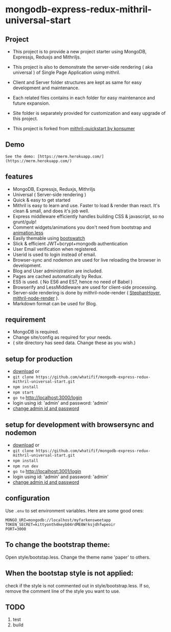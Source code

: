 # mongodb-express-redux-mithril-universal-start

## Project

- This project is to provide a new project starter using MongoDB, Expressjs, Reduxjs and Mithriljs.

- This project is also to demonstrate the server-side rendering ( aka universal ) of Single Page Application using mithril.

- Client and Server folder structures are kept as same for easy development and maintenance.

- Each related files contains in each folder for easy maintenance and future expansion.

- Site folder is separately provided for customization and easy upgrade of this project.
	
- This project is forked from [mithril-quickstart by konsumer](https://github.com/konsumer/mithril-quickstart)

## Demo
	See the demo: [https://merm.herokuapp.com/](https://merm.herokuapp.com/) 

## features

-  MongoDB, Expressjs, Reduxjs, Mithriljs
-  Universal ( Server-side rendering )
-  Quick & easy to get started
-  Mithril is easy to learn and use. Faster to load & render than react. It's clean & small, and does it's job well.
-  Express middleware efficiently handles building CSS & javascript, so no grunt/gulp!
-  Comment widgets/animations you don't need from bootstrap and [animation.less](https://github.com/machito/animate.less)
-  Easily themable using [bootswatch](http://bootswatch.com/)
-  Slick & efficient JWT+bcrypt+mongodb authentication
-  User Email verification when registered.
-  Userid is used to login instead of email.
-  Browser-sync and nodemon are used for live reloading the browser in development.
-  Blog and User administration are included.
-  Pages are cached automatically by Redux. 
-  ES5 is used. ( No ES6 and ES7, hence no need of Babel )
-  Browserify and LessMiddleware are used for client-side processing.
-  Server-side rendering is done by mithril-node-render ( [StephanHoyer, mithril-node-render](https://github.com/StephanHoyer/mithril-node-render) ).
-  Markdown format can be used for Blog. 

## requirement
-   MongoDB is required.
-   Change site/config as required for your needs.
-   ( site directory has seed data. Change these as you wish.)

## setup for production 
-  [download](https://github.com/whatifif/mongodb-express-redux-mithril-universal-start/archive/master.zip) or
-  `git clone https://github.com/whatifif/mongodb-express-redux-mithril-universal-start.git`
-  `npm install`
-  `npm start`
-  `go to` [http://localhost:3000/login](http://localhost:3000/login)
-  login using id: 'admin' and password: 'admin'
-  [change admin id and password](http://localhost:3000/user)  

## setup for development with browsersync and nodemon  
-  [download](https://github.com/whatifif/mongodb-express-redux-mithril-universal-start/archive/master.zip) or
-  `git clone https://github.com/whatifif/mongodb-express-redux-mithril-universal-start.git`
-  `npm install`
-  `npm run dev`
-  `go to` [http://localhost:3001/login](http://localhost:3001/login)
-  login using id: 'admin' and password: 'admin'
-  [change admin id and password](http://localhost:3001/user)  

## configuration

Use `.env` to set environment variables. Here are some good ones:

```
MONGO_URI=mongodb://localhost/myfarkensweetapp
TOKEN_SECRET=kittyonth4keyb04rdME0W!ksjdhfwpeoir
PORT=3000
```
## To change the bootstrap theme:
Open style/bootstap.less. Change the theme name 'paper' to others.

## When the bootstap style is not applied:
check if the style is not commented out in style/bootstrap.less.
If so, remove the comment line of the style you want to use.

## TODO
1. test
2. build